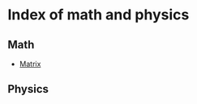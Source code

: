 # Index of math and physics

## Math

* [Matrix](https://blackrobin15.github.io/Blackrobin.github.io/MathandPhysics/Matrix.html)

## Physics 